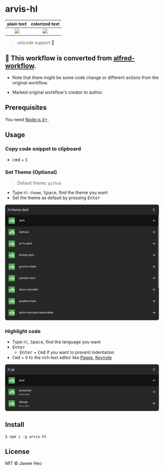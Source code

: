 # arvis-hl

| plain text | colorized text |
|:----------:|:--------------:|
| ![][plain] | ![][colorized] |

> unicode support :tada:

## 🔗 This workflow is converted from [alfred-workflow](https://github.com/importre/alfred-hl).

* Note that there might be some code change or different actions from the original workflow.

* Marked original workflow's creator to author.


## Prerequisites

You need [Node.js 4+](https://nodejs.org).


## Usage

### Copy code snippet to clipboard

- <kbd>cmd</kbd> + <kbd>C</kbd>


### Set Theme (Optional)

> Default theme: `github`

- Type `hl-theme`, <kbd>Space</kbd>, find the theme you want
- Set the theme as default by pressing <kbd>Enter</kbd>

![](./screenshot2.png)

### Highlight code

- Type `hl`, <kbd>Space</kbd>, find the language you want
- <kbd>Enter</kbd>
    - <kbd>Enter</kbd> + <kbd>Cmd</kbd> if you want to prevent indentation
- <kbd>Cmd</kbd> + <kbd>V</kbd> to the rich text editor like [Pages](http://www.apple.com/mac/pages/), [Keynote](http://www.apple.com/kr/mac/keynote/)

![](./screenshot1.png)

## Install

```
$ npm i -g arvis-hl
```


## License

MIT © Jaewe Heo

[colorized]: https://cloud.githubusercontent.com/assets/1744446/16908802/3da56100-4d09-11e6-9a4a-ef73a06014bf.png
[plain]: https://cloud.githubusercontent.com/assets/1744446/16908803/3dae39e2-4d09-11e6-8d7e-f7cc25119fa7.png


